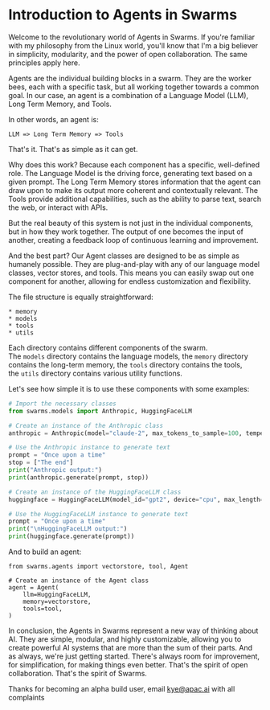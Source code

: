 Introduction to Agents in Swarms
================================

Welcome to the revolutionary world of Agents in Swarms. If you're familiar with my philosophy from the Linux world, you'll know that I'm a big believer in simplicity, modularity, and the power of open collaboration. The same principles apply here.

Agents are the individual building blocks in a swarm. They are the worker bees, each with a specific task, but all working together towards a common goal. In our case, an agent is a combination of a Language Model (LLM), Long Term Memory, and Tools.

In other words, an agent is:

`LLM => Long Term Memory => Tools`

That's it. That's as simple as it can get.

Why does this work? Because each component has a specific, well-defined role. The Language Model is the driving force, generating text based on a given prompt. The Long Term Memory stores information that the agent can draw upon to make its output more coherent and contextually relevant. The Tools provide additional capabilities, such as the ability to parse text, search the web, or interact with APIs.

But the real beauty of this system is not just in the individual components, but in how they work together. The output of one becomes the input of another, creating a feedback loop of continuous learning and improvement.

And the best part? Our Agent classes are designed to be as simple as humanely possible. They are plug-and-play with any of our language model classes, vector stores, and tools. This means you can easily swap out one component for another, allowing for endless customization and flexibility.

The file structure is equally straightforward:

```
* memory
* models
* tools
* utils

```

Each directory contains different components of the swarm. The `models` directory contains the language models, the `memory` directory contains the long-term memory, the `tools` directory contains the tools, the `utils` directory contains various utility functions.

Let's see how simple it is to use these components with some examples:

```python
# Import the necessary classes
from swarms.models import Anthropic, HuggingFaceLLM

# Create an instance of the Anthropic class
anthropic = Anthropic(model="claude-2", max_tokens_to_sample=100, temperature=0.8)

# Use the Anthropic instance to generate text
prompt = "Once upon a time"
stop = ["The end"]
print("Anthropic output:")
print(anthropic.generate(prompt, stop))

# Create an instance of the HuggingFaceLLM class
huggingface = HuggingFaceLLM(model_id="gpt2", device="cpu", max_length=50)

# Use the HuggingFaceLLM instance to generate text
prompt = "Once upon a time"
print("\nHuggingFaceLLM output:")
print(huggingface.generate(prompt))
```


And to build an agent:

```
from swarms.agents import vectorstore, tool, Agent

# Create an instance of the Agent class
agent = Agent(
    llm=HuggingFaceLLM,
    memory=vectorstore,
    tools=tool,
)
```


In conclusion, the Agents in Swarms represent a new way of thinking about AI. They are simple, modular, and highly customizable, allowing you to create powerful AI systems that are more than the sum of their parts. And as always, we're just getting started. There's always room for improvement, for simplification, for making things even better. That's the spirit of open collaboration. That's the spirit of Swarms.

Thanks for becoming an alpha build user, email kye@apac.ai with all complaints

